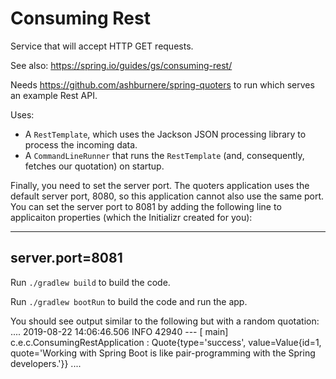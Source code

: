 # Consuming Rest

Service that will accept HTTP GET requests.

See also: https://spring.io/guides/gs/consuming-rest/

Needs https://github.com/ashburnere/spring-quoters to run which serves an example Rest API.

Uses: 
* A `RestTemplate`, which uses the Jackson JSON processing library to process the incoming
  data.
* A `CommandLineRunner` that runs the `RestTemplate` (and, consequently, fetches our
  quotation) on startup.

Finally, you need to set the server port. The quoters application uses the default
server port, 8080, so this application cannot also use the same port. You can set
the server port to 8081 by adding the following line to applicaiton properties
(which the Initializr created for you):

----
server.port=8081
----

Run `./gradlew build` to build the code.

Run `./gradlew bootRun` to build the code and run the app.


You should see output similar to the following but with a random quotation:
....
2019-08-22 14:06:46.506  INFO 42940 --- [           main] c.e.c.ConsumingRestApplication           : Quote{type='success', value=Value{id=1, quote='Working with Spring Boot is like pair-programming with the Spring developers.'}}
....

